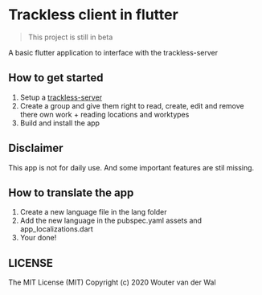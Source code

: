 # Trackless client in flutter

> This project is still in beta

A basic flutter application to interface with the trackless-server

## How to get started

1. Setup a [trackless-server](https://github.com/wjtje/Trackless-server)
2. Create a group and give them right to read, create, edit and remove there own work + reading locations and worktypes
3. Build and install the app

## Disclaimer

This app is not for daily use. And some important features are stil missing.

## How to translate the app

1. Create a new language file in the lang folder
2. Add the new language in the pubspec.yaml assets and app_localizations.dart
3. Your done!

## LICENSE

The MIT License (MIT) Copyright (c) 2020 Wouter van der Wal